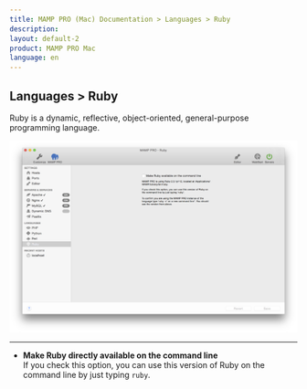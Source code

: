 ```yaml
---
title: MAMP PRO (Mac) Documentation > Languages > Ruby
description: 
layout: default-2
product: MAMP PRO Mac
language: en
---
```


## Languages > Ruby

Ruby is a dynamic, reflective, object-oriented, general-purpose programming language. 

![MAMP](Ruby.png)

---

*  **Make Ruby directly available on the command line**  
   If you check this option, you can use this version of Ruby on the command line by just typing `ruby`.



